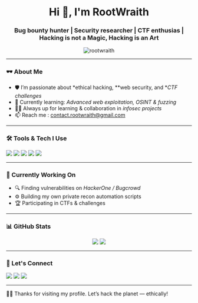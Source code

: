 <h1 align="center">Hi 👋, I'm RootWraith</h1>
<h3 align="center">Bug bounty hunter | Security researcher | CTF enthusias | Hacking is not a  Magic, Hacking is an Art</h3>

<p align="center">
  <img src="https://komarev.com/ghpvc/?username=rootwraith&label=Profile%20views&color=0e75b6&style=flat" alt="rootwraith" />
</p>

---

### 🕶 About Me

- 🛡️ I’m passionate about *ethical hacking, **web security, and **CTF challenges*  
- 🧠 Currently learning: *Advanced web exploitation, OSINT & fuzzing*  
- 👨‍💻 Always up for learning & collaboration in *infosec projects*  
- 📫 Reach me : contact.rootwraith@gmail.com  

---

### 🛠️ Tools & Tech I Use

<p align="left">
  <img src="https://img.shields.io/badge/Burp%20Suite-orange?style=for-the-badge&logo=burp-suite&logoColor=white"/>
  <img src="https://img.shields.io/badge/Linux-FCC624?style=for-the-badge&logo=linux&logoColor=black" />
  <img src="https://img.shields.io/badge/Nmap-004688?style=for-the-badge&logo=nmap&logoColor=white" />
  <img src="https://img.shields.io/badge/Recon-ng-blueviolet?style=for-the-badge" />
  <img src="https://img.shields.io/badge/Sublist3r-red?style=for-the-badge" />
</p>

---

### 🧠 Currently Working On

- 🔍 Finding vulnerabilities on *HackerOne / Bugcrowd*
- ⚙️ Building my own private recon automation scripts
- 🏆 Participating in CTFs & challenges

---

### 📊 GitHub Stats

<p align="center">
  <img src="https://github-readme-stats.vercel.app/api?username=rootwraith&show_icons=true&theme=tokyonight" />
  <img src="https://github-readme-streak-stats.herokuapp.com/?user=rootwraith&theme=tokyonight" />
</p>

---

### 🤝 Let's Connect

<p align="left">
  <a href="https://twitter.com/root_wraith" target="_blank"><img src="https://img.shields.io/badge/Twitter-%231DA1F2.svg?style=for-the-badge&logo=Twitter&logoColor=white"/></a>
  <a href="https://medium.com/root_wraith" target="_blank"><img src="https://img.shields.io/badge/Medium-000000?style=for-the-badge&logo=medium&logoColor=white"/></a>
  <a href="https://hackerone.com/root_wraith" target="_blank"><img src="https://img.shields.io/badge/HackerOne-494949?style=for-the-badge&logo=HackerOne&logoColor=white"/></a>
</p>

---

🧑‍💻 Thanks for visiting my profile. Let’s hack the planet — ethically!
